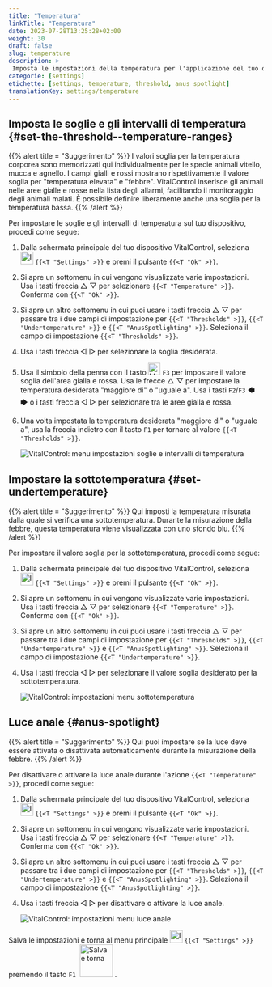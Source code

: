```yaml
---
title: "Temperatura"
linkTitle: "Temperatura"
date: 2023-07-28T13:25:28+02:00
weight: 30
draft: false
slug: temperature
description: >
 Imposta le impostazioni della temperatura per l'applicazione del tuo dispositivo VitalControl
categorie: [settings]
etichette: [settings, temperature, threshold, anus spotlight]
translationKey: settings/temperature
---
```

## Imposta le soglie e gli intervalli di temperatura {#set-the-threshold--temperature-ranges}
{{% alert title = "Suggerimento" %}}
I valori soglia per la temperatura corporea sono memorizzati qui individualmente per le specie animali vitello, mucca e agnello. I campi gialli e rossi mostrano rispettivamente il valore soglia per "temperatura elevata" e "febbre". VitalControl inserisce gli animali nelle aree gialle e rosse nella lista degli allarmi, facilitando il monitoraggio degli animali malati. È possibile definire liberamente anche una soglia per la temperatura bassa.
{{% /alert %}}

Per impostare le soglie e gli intervalli di temperatura sul tuo dispositivo, procedi come segue:

1. Dalla schermata principale del tuo dispositivo VitalControl, seleziona <img src="/icons/gear.svg" width="25" align="bottom" alt="Impostazioni" /> `{{<T "Settings" >}}` e premi il pulsante `{{<T "Ok" >}}`.

2. Si apre un sottomenu in cui vengono visualizzate varie impostazioni. Usa i tasti freccia △ ▽ per selezionare `{{<T "Temperature" >}}`. Conferma con `{{<T "Ok" >}}`.

3. Si apre un altro sottomenu in cui puoi usare i tasti freccia △ ▽ per passare tra i due campi di impostazione per `{{<T "Thresholds" >}}`, `{{<T "Undertemperature" >}}` e `{{<T "AnusSpotlighting" >}}`. Seleziona il campo di impostazione `{{<T "Thresholds" >}}`.

4. Usa i tasti freccia ◁ ▷ per selezionare la soglia desiderata.

5. Usa il simbolo della penna con il tasto <img src="/icons/actions/edit.svg" width="24" align="bottom" alt="Modifica" /> `F3` per impostare il valore soglia dell'area gialla e rossa. Usa le frecce △ ▽ per impostare la temperatura desiderata "maggiore di" o "uguale a". Usa i tasti `F2`/`F3` 🡄 🡆 o i tasti freccia ◁ ▷ per selezionare tra le aree gialla e rossa.

6. Una volta impostata la temperatura desiderata "maggiore di" o "uguale a", usa la freccia indietro con il tasto `F1` per tornare al valore `{{<T "Thresholds" >}}`.

    ![VitalControl: menu impostazioni soglie e intervalli di temperatura](../images/threshold.png "Soglie e intervalli di temperatura")

## Impostare la sottotemperatura {#set-undertemperature}
{{% alert title = "Suggerimento" %}}
Qui imposti la temperatura misurata dalla quale si verifica una sottotemperatura. Durante la misurazione della febbre, questa temperatura viene visualizzata con uno sfondo blu.
{{% /alert %}}

Per impostare il valore soglia per la sottotemperatura, procedi come segue:

1. Dalla schermata principale del tuo dispositivo VitalControl, seleziona <img src="/icons/gear.svg" width="25" align="bottom" alt="Impostazioni" /> `{{<T "Settings" >}}` e premi il pulsante `{{<T "Ok" >}}`.

2. Si apre un sottomenu in cui vengono visualizzate varie impostazioni. Usa i tasti freccia △ ▽ per selezionare `{{<T "Temperature" >}}`. Conferma con `{{<T "Ok" >}}`.

3. Si apre un altro sottomenu in cui puoi usare i tasti freccia △ ▽ per passare tra i due campi di impostazione per `{{<T "Thresholds" >}}`, `{{<T "Undertemperature" >}}` e `{{<T "AnusSpotlighting" >}}`. Seleziona il campo di impostazione `{{<T "Undertemperature" >}}`.

4. Usa i tasti freccia ◁ ▷ per selezionare il valore soglia desiderato per la sottotemperatura.

    ![VitalControl: impostazioni menu sottotemperatura](../images/undertemperature.png "Sottotemperatura")

## Luce anale {#anus-spotlight}
{{% alert title = "Suggerimento" %}}
Qui puoi impostare se la luce deve essere attivata o disattivata automaticamente durante la misurazione della febbre.
{{% /alert %}}

Per disattivare o attivare la luce anale durante l'azione `{{<T "Temperature" >}}`, procedi come segue:

1. Dalla schermata principale del tuo dispositivo VitalControl, seleziona <img src="/icons/gear.svg" width="25" align="bottom" alt="Impostazioni" /> `{{<T "Settings" >}}` e premi il pulsante `{{<T "Ok" >}}`.

2. Si apre un sottomenu in cui vengono visualizzate varie impostazioni. Usa i tasti freccia △ ▽ per selezionare `{{<T "Temperature" >}}`. Conferma con `{{<T "Ok" >}}`.

3. Si apre un altro sottomenu in cui puoi usare i tasti freccia △ ▽ per passare tra i due campi di impostazione per `{{<T "Thresholds" >}}`, `{{<T "Undertemperature" >}}` e `{{<T "AnusSpotlighting" >}}`. Seleziona il campo di impostazione `{{<T "AnusSpotlighting" >}}`.

4. Usa i tasti freccia ◁ ▷ per disattivare o attivare la luce anale.

    ![VitalControl: impostazioni menu luce anale](../images/anusspotlight.png "Luce anale")

Salva le impostazioni e torna al menu principale <img src="/icons/gear.svg" width="25" align="bottom" alt="Impostazioni" /> `{{<T "Settings" >}}` premendo il tasto `F1` &nbsp;<img src="/icons/footer/save_exit.svg" width="65" align="bottom" alt="Salva e torna" />&nbsp;.



